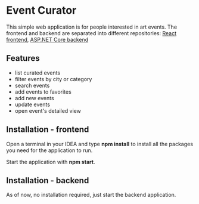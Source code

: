 # Event Curator

This simple web application is for people interested in art events.
The frontend and backend are separated into different repositories: [React frontend](https://github.com/koli9513/dotned-enterprise-frontend), [ASP.NET Core backend](https://github.com/Karcub/dotnet-enterprise)

## Features
- list curated events
- filter events by city or category
- search events
- add events to favorites
- add new events
- update events
- open event's detailed view

## Installation - frontend

Open a terminal in your IDEA and type **npm install** to install all the packages you need for the application to run.

Start the application with **npm start**.

## Installation - backend

As of now, no installation required, just start the backend application.
